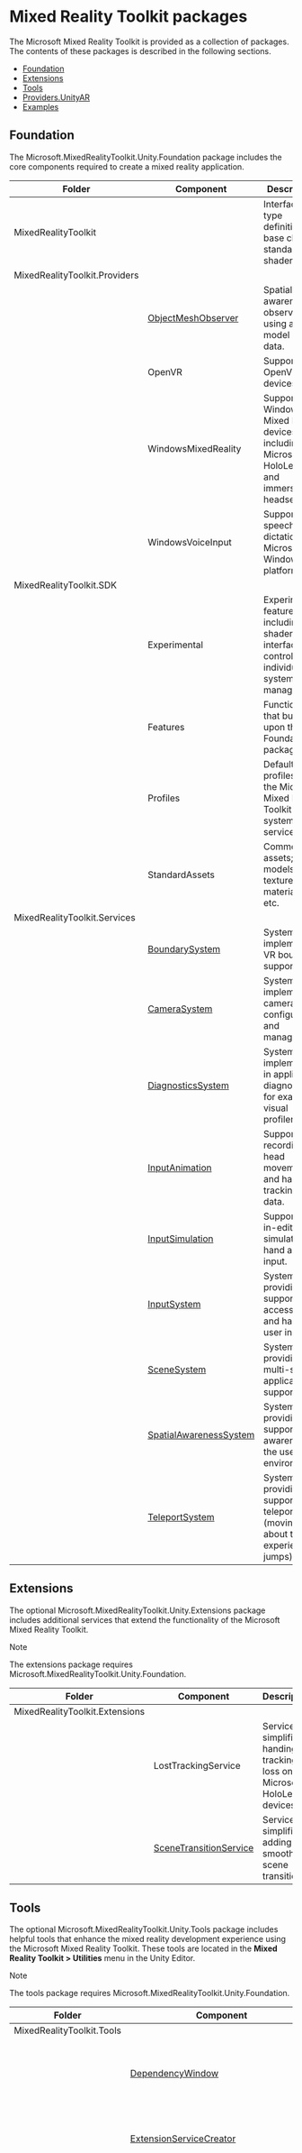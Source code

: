 # Mixed Reality Toolkit packages

The Microsoft Mixed Reality Toolkit is provided as a collection of packages. The contents of these packages is described in the following sections.

- [Foundation](#foundation)
- [Extensions](#extensions)
- [Tools](#tools)
- [Providers.UnityAR](#providersunityar)
- [Examples](#examples)

## Foundation

The Microsoft.MixedRealityToolkit.Unity.Foundation package includes the core components required to create a mixed reality application.

| Folder | Component | Description |
| --- | --- | --- |
| MixedRealityToolkit | | Interface and type definitions, base classes, standard shader. |
| MixedRealityToolkit.Providers | | |
| | [ObjectMeshObserver](SpatialAwareness/SpatialObjectMeshObserver.md) | Spatial awareness observer using a 3D model as the data. |
| | OpenVR | Support for OpenVR devices. |
| | WindowsMixedReality | Support for Windows Mixed Reality devices, including Microsoft HoloLens and immersive headsets. |
| | WindowsVoiceInput | Support for speech and dictation on Microsoft Windows platforms. |
| MixedRealityToolkit.SDK | | |
| | Experimental | Experimental features, including shaders, user interface controls and individual system managers. |
| | Features | Functionality that builds upon the Foundation package. |
| | Profiles | Default profiles for the Microsoft Mixed Reality Toolkit systems and services. |
| | StandardAssets | Common assets; models, textures, materials, etc. |
| MixedRealityToolkit.Services | | |
| | [BoundarySystem](Boundary/BoundarySystemGettingStarted.md) | System implementing VR boundary support. |
| | [CameraSystem](CameraSystem/CameraSystemOverview.md) | System implementing camera configuration and management. |
| | [DiagnosticsSystem](Diagnostics/DiagnosticsSystemGettingStarted.md) | System implementing in application diagnostics, for example a visual profiler. |
| | [InputAnimation](InputSimulation/InputAnimationRecording.md) | Support for recording head movement and hand tracking data. |
| | [InputSimulation](InputSimulation/InputSimulationService.md) | Support for in-editor simulation of hand and eye input. |
| | [InputSystem](Input/Overview.md) | System providing support for accessing and handling user input. |
| | [SceneSystem](SceneSystem/SceneSystemGettingStarted.md) | System providing multi-scene application support. |
| | [SpatialAwarenessSystem](SpatialAwareness/SpatialAwarenessGettingStarted.md) | System providing support for awareness of the user's environment. |
| | [TeleportSystem](TeleportSystem/Overview.md) | System providing support for teleporting (moving about the experience in jumps). |

## Extensions

The optional Microsoft.MixedRealityToolkit.Unity.Extensions package includes additional services that extend the functionality of the Microsoft Mixed Reality Toolkit.

> [!Note]
> The extensions package requires Microsoft.MixedRealityToolkit.Unity.Foundation.

| Folder | Component | Description |
| --- | --- | --- |
| MixedRealityToolkit.Extensions | |
| | LostTrackingService | Service that simplifies handing of tracking loss on Microsoft HoloLens devices. |
| | [SceneTransitionService](Extensions/SceneTransitionService/SceneTransitionServiceOverview.md) | Service that simplifies adding smooth scene transitions. |

## Tools

The optional Microsoft.MixedRealityToolkit.Unity.Tools package includes helpful tools that enhance the mixed reality development experience using the Microsoft Mixed Reality Toolkit.
These tools are located in the **Mixed Reality Toolkit > Utilities** menu in the Unity Editor.

> [!Note]
> The tools package requires Microsoft.MixedRealityToolkit.Unity.Foundation.

| Folder | Component | Description |
| --- | --- | --- |
| MixedRealityToolkit.Tools | |
| | [DependencyWindow](Tools/DependencyWindow.md) | Tool that creates a dependency graph of assets in a project. |
| | [ExtensionServiceCreator](Tools/ExtensionServiceCreationWizard.md) | Wizard to assist in creating extension services. |
| | [OptimizeWindow](Tools/OptimizeWindow.md) | Utility to help automate configuring a mixed reality project for the best performance in Unity. |
| | ReserializeAssetsUtility | Provides support for reserializing specific Unity files. |
| | [RuntimeTools/Tools/ControllerMappingTool](Tools/ControllerMappingTool.md) | Utility enabling developers to quickly determine Unity mappings for hardware controllers. |
| | ScreenshotUtility | Enables capturing application images in the Unity editor. |
| | TextureCombinerWindow | Utility to combine graphics textures. |

## Providers.UnityAR

> [!Note]
> The UnityAR package requires Microsoft.MixedRealityToolkit.Unity.Foundation.

| Folder | Component | Description |
| --- | --- | --- |
| MixedRealityToolkit.Staging | | |
| | [UnityAR](CameraSystem/UnityArCameraSettings.md) | Camera settings provider enabling MRTK use with mobile AR devices. |

## Examples

The optional Microsoft.MixedRealityToolkit.Unity.Examples package includes demonstration projects that illustrate the features of the Microsoft Mixed Reality Toolkit.

> [!Note]
> The examples package requires Microsoft.MixedRealityToolkit.Unity.Foundation.

| Folder | Component | Description |
| --- | --- | --- |
| MixedRealityToolkit.Examples | | |
| | Demos | Simple scenes illustrating one or two related features. |
| | Experimental | Demo scenes illustrating experimental features. |
| | Inspectors | Unity Editor inspectors used by demo scenes. |
| | StandardAssets | Common assets shared by multiple demo scenes. |

## See also

- [Getting Started with the MRTK](GettingStartedWithTheMRTK.md)
- [NuGet Packaging](MRTKNuGetPackage.md)
